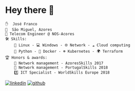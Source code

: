 # Hey there 👋

    ✋  José Franco
    📍  São Miguel, Azores
    📶 Telecom Engineer @ NOS-Acores
    🛠️ Skills: 
        🐧 Linux - 💻 Windows - 🌐 Network - ☁️ Cloud computing 
        🐍 Python - 🐳 Docker - ☸ Kubernetes - 🌍 Terraform 
    🏆 Honors & awards:
        🥇 Network management - AzoresSkills 2017
        🥈 Network management - PortugalSkills 2018
        7️⃣ ICT Specialist - WorldSkills Europe 2018

[![linkedin](https://img.shields.io/badge/linkedin-0A66C2?style=for-the-badge&logo=linkedin&logoColor=white)](https://www.linkedin.com/in/josepffranco/) 
[![github](https://img.shields.io/badge/github-000000?style=for-the-badge&logo=github&logoColor=white)](https://github.com/jotapff)

